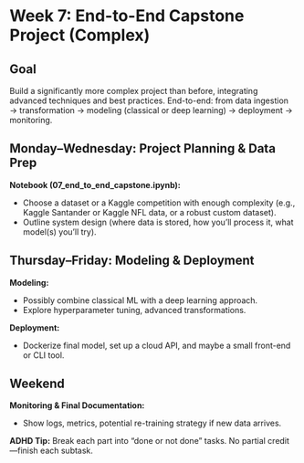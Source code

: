 # Week 7: End-to-End Capstone Project (Complex)

## Goal
Build a significantly more complex project than before, integrating advanced techniques and best practices. End-to-end: from data ingestion → transformation → modeling (classical or deep learning) → deployment → monitoring.

## Monday–Wednesday: Project Planning & Data Prep
**Notebook (07_end_to_end_capstone.ipynb):**
- Choose a dataset or a Kaggle competition with enough complexity (e.g., Kaggle Santander or Kaggle NFL data, or a robust custom dataset).
- Outline system design (where data is stored, how you’ll process it, what model(s) you’ll try).

## Thursday–Friday: Modeling & Deployment
**Modeling:**
- Possibly combine classical ML with a deep learning approach.
- Explore hyperparameter tuning, advanced transformations.

**Deployment:**
- Dockerize final model, set up a cloud API, and maybe a small front-end or CLI tool.

## Weekend
**Monitoring & Final Documentation:**
- Show logs, metrics, potential re-training strategy if new data arrives.

**ADHD Tip:** Break each part into “done or not done” tasks. No partial credit—finish each subtask.
